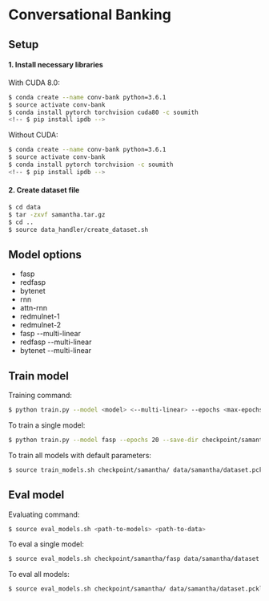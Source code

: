 # Conversational Banking

## Setup

#### 1. Install necessary libraries

With CUDA 8.0:
```bash
$ conda create --name conv-bank python=3.6.1
$ source activate conv-bank
$ conda install pytorch torchvision cuda80 -c soumith
<!-- $ pip install ipdb -->
```

Without CUDA:
```bash
$ conda create --name conv-bank python=3.6.1
$ source activate conv-bank
$ conda install pytorch torchvision -c soumith
<!-- $ pip install ipdb -->
```

#### 2. Create dataset file

```bash
$ cd data
$ tar -zxvf samantha.tar.gz
$ cd ..
$ source data_handler/create_dataset.sh
```


## Model options

* fasp
* redfasp
* bytenet
* rnn
* attn-rnn
* redmulnet-1
* redmulnet-2
* fasp --multi-linear
* redfasp --multi-linear
* bytenet --multi-linear

## Train model

Training command:
```bash
$ python train.py --model <model> <--multi-linear> --epochs <max-epochs> --save-dir <save-path>
```

To train a single model:
```bash
$ python train.py --model fasp --epochs 20 --save-dir checkpoint/samantha/fasp
```

To train all models with default parameters:
```bash
$ source train_models.sh checkpoint/samantha/ data/samantha/dataset.pckl
```

## Eval model

Evaluating command:
```bash
$ source eval_models.sh <path-to-models> <path-to-data>
```

To eval a single model:
```bash
$ source eval_models.sh checkpoint/samantha/fasp data/samantha/dataset.pckl
```

To eval all models:
```bash
$ source eval_models.sh checkpoint/samantha/ data/samantha/dataset.pckl
```
